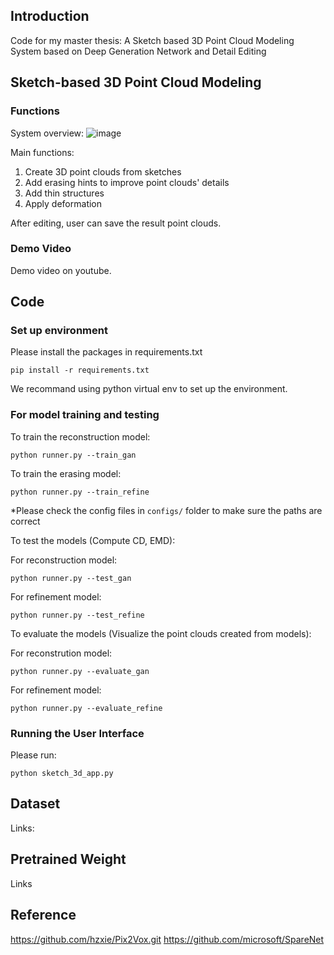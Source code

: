 ## Introduction
Code for my master thesis: A Sketch based 3D Point Cloud Modeling System based on Deep Generation Network and Detail Editing

## Sketch-based 3D Point Cloud Modeling
### Functions
System overview:
![image](https://user-images.githubusercontent.com/27956674/153366179-b50d9409-d666-427e-8d0b-e8827d8ca950.png)

Main functions:
1. Create 3D point clouds from sketches
2. Add erasing hints to improve point clouds' details
3. Add thin structures
4. Apply deformation

After editing, user can save the result point clouds.

### Demo Video
Demo video on youtube.

## Code
### Set up environment
Please install the packages in requirements.txt
```
pip install -r requirements.txt
```

We recommand using python virtual env to set up the environment.

### For model training and testing
To train the reconstruction model:
```
python runner.py --train_gan
```

To train the erasing model:
```
python runner.py --train_refine
```

*Please check the config files in `configs/` folder to make sure the paths are correct

To test the models (Compute CD, EMD):

For reconstruction model:
```
python runner.py --test_gan
```

For refinement model:
```
python runner.py --test_refine
```

To evaluate the models (Visualize the point clouds created from models):

For reconstrution model:
```
python runner.py --evaluate_gan
```

For refinement model:
```
python runner.py --evaluate_refine
```

### Running the User Interface
Please run:
```
python sketch_3d_app.py
```

## Dataset
Links:

## Pretrained Weight
Links

## Reference
https://github.com/hzxie/Pix2Vox.git
https://github.com/microsoft/SpareNet

